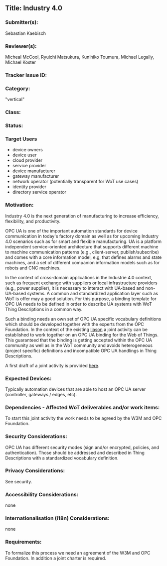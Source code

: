 ## Title: Industry 4.0

### Submitter(s): 

Sebastian Kaebisch 

### Reviewer(s):

Micheal McCool, Ryuichi Matsukura, Kunihiko Toumura, Michael Legally, Michael Koster

### Tracker Issue ID:

### Category:

"vertical"

### Class: 

### Status: 

### Target Users

- device owners
- device user
- cloud provider
- service provider
- device manufacturer
- gateway manufacturer
- network operator (potentially transparent for WoT use cases)
- identity provider
- directory service operator

### Motivation:
Industry 4.0 is the next generation of manufacturing to increase efficiency, flexibility, and productivity.  


OPC UA is one of the important automation standards for device communication in today's factory domain as well as for upcoming Industry 4.0 scenarios such as for smart and flexible manufacturing. UA is a platform independent service-oriented architecture that supports different machine to machine communication patterns (e.g., client-server, publish/subscribe) and comes with a core information model, e.g, that defines alarms and state machines, and a set of different companion information models such as for robots and CNC machines. 

In the context of cross-domain applications in the Industrie 4.0 context, such as frequent exchange with suppliers or local infrastructure providers (e.g., power supplier), it is necessary to interact with UA-based and non-UA-based systems. A common and standardized application layer such as WoT is offer may a good solution. For this purpose, a binding template for OPC UA needs to be defined in order to describe UA systems with WoT Thing Descriptions in a common way.

Such a binding needs an own set of OPC UA specific vocabulary definitions which should be developed together with the experts from the OPC Foundation. In the context of the existing [liason](https://opcfoundation.org/news/opc-foundation-news/w3c-and-opcf-to-integrate-opc-ua-into-the-web-of-things/) a joint 
activity can be established to work together on an OPC UA binding for the Web of Things. This guaranteed that the binding is getting accepted within the OPC UA community as well as in the WoT community and avoids heterogeneous (project specific) definitions and incompatible OPC UA handlings in Thing Descriptions. 

A first draft of a joint activity is provided [here](https://github.com/w3c/wot/tree/main/liaisons/opcf).


### Expected Devices:

Typically automation devices that are able to host an OPC UA server (controller, gateways / edges, etc). 

### Dependencies - Affected WoT deliverables and/or work items:

To start this joint activity the work needs to be agreed by the W3M and OPC Foundation. 

### Security Considerations:

OPC UA has different security modes (sign and/or encrypted, policies, and authentication). Those should be addressed and described in Thing Descriptions with a standardized vocabulary definition. 

### Privacy Considerations:

See security.

### Accessibility Considerations:

none

### Internationalisation (i18n) Considerations:

none

### Requirements:

To formalize this process we need an agreement of the W3M and OPC Foundation. In addition a joint charter is required.  

 


